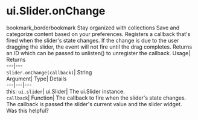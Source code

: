  
#  ui.Slider.onChange 
bookmark_borderbookmark Stay organized with collections  Save and categorize content based on your preferences.
Registers a callback that's fired when the slider's state changes. If the change is due to the user dragging the slider, the event will not fire until the drag completes. 
Returns an ID which can be passed to unlisten() to unregister the callback.
Usage| Returns  
---|---  
`Slider.onChange(callback)`| String  
Argument| Type| Details  
---|---|---  
this: `ui.slider`| ui.Slider| The ui.Slider instance.  
`callback`| Function| The callback to fire when the slider's state changes. The callback is passed the slider's current value and the slider widget.  
Was this helpful?
